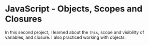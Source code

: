 # **JavaScript - Objects, Scopes and Closures**

In this second project, I learned about the `this`, scope and visiblilty of variables, and closure. I also practiced working with objects.
